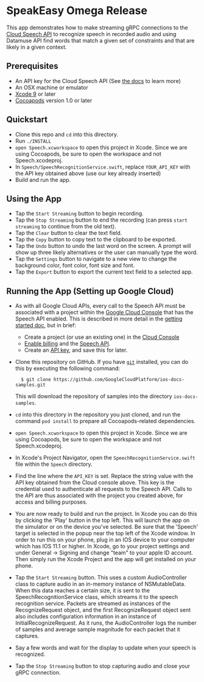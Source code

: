 # SpeakEasy Omega Release

This app demonstrates how to make streaming gRPC connections to the [Cloud Speech API](https://cloud.google.com/speech/) to recognize speech in recorded audio and using Datamuse API find words that match a given set of constraints and that are likely in a given context.

## Prerequisites
- An API key for the Cloud Speech API (See
  [the docs][getting-started] to learn more)
- An OSX machine or emulator
- [Xcode 9][xcode] or later
- [Cocoapods][cocoapods] version 1.0 or later

## Quickstart
- Clone this repo and `cd` into this directory.
- Run `./INSTALL`
- `open Speech.xcworkspace` to open this project in Xcode. Since we are using Cocoapods, be sure to open the workspace and not Speech.xcodeproj.
- In `Speech/SpeechRecognitionService.swift`, replace `YOUR_API_KEY` with the API key obtained above (use our key already inserted)
- Build and run the app.

## Using the App
- Tap the `Start Streaming` button to begin recording.
- Tap the `Stop Streaming` button to end the recording (can press `start streaming` to continue from the old text).
- Tap the `Clear` button to clear the text field.
- Tap the `Copy` button to copy text to the clipboard to be exported.
- Tap the `Undo` button to undo the last word on the screen.  A prompt will show up three likely alternatives or the user can manually type the word.
- Tap the `Settings` button to navigate to a new view to change the background color, font color, font size and font.
- Tap the `Export` button to export the current text field to a selected app.


## Running the App (Setting up Google Cloud)

- As with all Google Cloud APIs, every call to the Speech API must be associated
  with a project within the [Google Cloud Console][cloud-console] that has the
  Speech API enabled. This is described in more detail in the [getting started
  doc][getting-started], but in brief:
  - Create a project (or use an existing one) in the [Cloud
    Console][cloud-console]
  - [Enable billing][billing] and the [Speech API][enable-speech].
  - Create an [API key][api-key], and save this for later.

- Clone this repository on GitHub. If you have [`git`][git] installed, you can do this by executing the following command:

        $ git clone https://github.com/GoogleCloudPlatform/ios-docs-samples.git

    This will download the repository of samples into the directory
    `ios-docs-samples`.

- `cd` into this directory in the repository you just cloned, and run the command `pod install` to prepare all Cocoapods-related dependencies.

- `open Speech.xcworkspace` to open this project in Xcode. Since we are using Cocoapods, be sure to open the workspace and not Speech.xcodeproj.

- In Xcode's Project Navigator, open the `SpeechRecognitionService.swift` file within the `Speech` directory.

- Find the line where the `API_KEY` is set. Replace the string value with the API key obtained from the Cloud console above. This key is the credential used to authenticate all requests to the Speech API. Calls to the API are thus associated with the project you created above, for access and billing purposes.

- You are now ready to build and run the project. In Xcode you can do this by clicking the 'Play' button in the top left. This will launch the app on the simulator or on the device you've selected. Be sure that the 'Speech' target is selected in the popup near the top left of the Xcode window. In order to run this on your phone, plug in an IOS device to your computer which has IOS 11.1 or higher. In Xcode, go to your project settings and under General -> Signing and change "team" to your apple ID account. Then simply run the Xcode Project and the app will get installed on your phone. 

- Tap the `Start Streaming` button. This uses a custom AudioController class to capture audio in an in-memory instance of NSMutableData. When this data reaches a certain size, it is sent to the SpeechRecognitionService class, which streams it to the speech recognition service. Packets are streamed as instances of the RecognizeRequest object, and the first RecognizeRequest object sent also includes configuration information in an instance of InitialRecognizeRequest. As it runs, the AudioController logs the number of samples and average sample magnitude for each packet that it captures.

- Say a few words and wait for the display to update when your speech is recognized.

- Tap the `Stop Streaming` button to stop capturing audio and close your gRPC connection.

[vision-zip]: https://github.com/GoogleCloudPlatform/cloud-vision/archive/master.zip
[getting-started]: https://cloud.google.com/vision/docs/getting-started
[cloud-console]: https://console.cloud.google.com
[git]: https://git-scm.com/
[xcode]: https://developer.apple.com/xcode/
[billing]: https://console.cloud.google.com/billing?project=_
[enable-speech]: https://console.cloud.google.com/apis/api/speech.googleapis.com/overview?project=_
[api-key]: https://console.cloud.google.com/apis/credentials?project=_
[cocoapods]: https://cocoapods.org/
[gRPC Objective-C setup]: https://github.com/grpc/grpc/tree/master/src/objective-c

